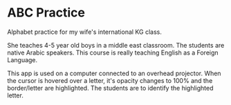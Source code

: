 # ABC Practice
Alphabet practice for my wife's international KG class.

She teaches 4-5 year old boys in a middle east classroom. The students are native Arabic speakers. This course
is really teaching English as a Foreign Language.

This app is used on a computer connected to an overhead projector. When the cursor is hovered over a letter,
it's opacity changes to 100% and the border/letter are highlighted. The students are to identify the highlighted
letter.
